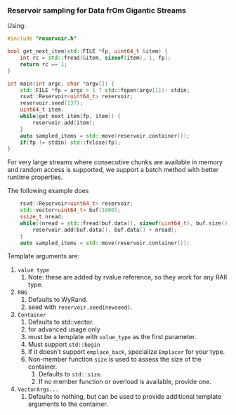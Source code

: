 ### Reservoir sampling for Data frOm Gigantic Streams

Using:


```c++
#include "reservoir.h"

bool get_next_item(std::FILE *fp, uint64_t &item) {
    int rc = std::fread(&item, sizeof(item), 1, fp);
    return rc == 1;
}

int main(int argc, char *argv[]) {
    std::FILE *fp = argc > 1 ? std::fopen(argv[1]): stdin;
    rsvd::Reservoir<uint64_t> reservoir;
    reservoir.seed(137);
    uint64_t item;
    while(get_next_item(fp, item)) {
        reservoir.add(item);
    }
    auto sampled_items = std::move(reservoir.container());
    if(fp != stdin) std::fclose(fp);
}
```

For very large streams where consecutive chunks are available in memory and random access is supported,
we support a batch method with better runtime properties.

The following example does 

```c++
    rsvd::Reservoir<uint64_t> reservoir;
    std::vector<uint64_t> buf(1000);
    ssize_t nread;
    while((nread = std::fread(buf.data(), sizeof(uint64_t), buf.size(), fp)) > 0) {
        reservoir.add(buf.data(), buf.data() + nread);
    }
    auto sampled_items = std::move(reservoir.container());
```

Template arguments are:

1. `value type`
    1. Note: these are added by rvalue reference, so they work for any RAII type.
2. `RNG`
    1. Defaults to WyRand.
    2. seed with `reservoir.seed(newseed)`.
3. `Container`
    1. Defaults to std::vector.
    2. for advanced usage only
    2. must be a template with `value_type` as the first parameter.
    4. Must support `std::begin`
    5. If it doesn't support `emplace_back`, specialize `Emplacer` for your type.
    6. Non-member function `size` is used to assess the size of the container.
        1. Defaults to `std::size`.
        2. If no member function or overload is available, provide one.
3.  `VectorArgs...` 
    1. Defaults to nothing, but can be used to provide additional template arguments to the container.
